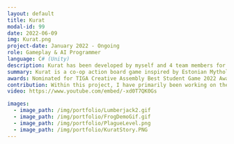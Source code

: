```yaml
---
layout: default
title: Kurat
modal-id: 99
date: 2022-06-09
img: Kurat.png
project-date: January 2022 - Ongoing
role: Gameplay & AI Programmer
language: C# (Unity)
description: Kurat has been developed by myself and 4 team members for our final university project. The game has been taken to Insomnia 68 where we gathered over 1000 playtesters and a large amount of feedback. Kurat is an action board game for up to 4 players, in which the players must make decisions as a team and survive a variety of trials supplied by the Devil. Weapons are physics based using the right analog stick to control; for example you must swing a scythe around the player to gather momentum to deal higher damage. Should any team member die, the whole group loses.
summary: Kurat is a co-op action board game inspired by Estonian Mythology
awards: Nominated for TIGA Creative Assembly Best Student Game 2022 Award
contribution: Within this project, I have primarily been working on the items, combat mechanics and enemy AI including the two current boss enemies: The Frog of the North and The 4 Ancestors.
video: https://www.youtube.com/embed/-xd0T7QK0Gs

images:
  - image_path: /img/portfolio/Lumberjack2.gif
  - image_path: /img/portfolio/FrogDemoGif.gif
  - image_path: /img/portfolio/PlagueLevel.png
  - image_path: /img/portfolio/KuratStory.PNG
---
```

